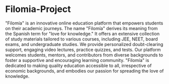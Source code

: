 # Filomia-Project
"Filomía" is an innovative online education platform that empowers students on their academic journeys. The name "Filomía" derives its meaning from the Spanish term for "love for knowledge." It offers an extensive collection of study materials tailored to various courses, including JEE, NEET, board exams, and undergraduate studies. We provide personalized doubt-clearing support, engaging video lectures, practice quizzes, and tests. Our platform welcomes students, mentors, and contributors from diverse backgrounds to foster a supportive and encouraging learning community. "Filomía" is dedicated to making quality education accessible to all, irrespective of economic backgrounds, and embodies our passion for spreading the love of knowledge.
